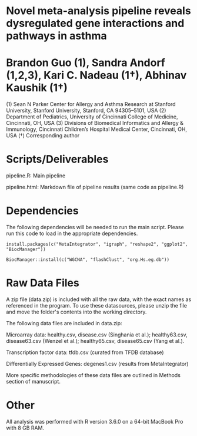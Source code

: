 # Novel meta-analysis pipeline reveals dysregulated gene interactions and pathways in asthma

# Brandon Guo (1), Sandra Andorf (1,2,3), Kari C. Nadeau (1†), Abhinav Kaushik (1†)
(1) Sean N Parker Center for Allergy and Asthma Research at Stanford University, Stanford University, Stanford, CA 94305–5101, USA
(2) Department of Pediatrics, University of Cincinnati College of Medicine, Cincinnati, OH, USA
(3) Divisions of Biomedical Informatics and Allergy & Immunology, Cincinnati Children’s Hospital Medical Center, Cincinnati, OH, USA 
(†) Corresponding author


# Scripts/Deliverables 

pipeline.R: Main pipeline

pipeline.html: Markdown file of pipeline results (same code as pipeline.R)

# Dependencies

The following dependencies will be needed to run the main script. Please run this code to load in the appropriate dependencies.

```install.packages(c("MetaIntegrator", "igraph", "reshape2", "ggplot2", "BiocManager"))```


```BiocManager::install(c("WGCNA", "flashClust", "org.Hs.eg.db"))```

# Raw Data Files

A zip file (data.zip) is included with all the raw data, with the exact names as referenced in the program. To use these datasources, please unzip the file and move the folder's contents into the working directory. 

The following data files are included in data.zip: 

Microarray data: healthy.csv, disease.csv (Singhania et al.); healthy63.csv, disease63.csv (Wenzel et al.); healthy65.csv, disease65.csv (Yang et al.).

Transcription factor data: tfdb.csv (curated from TFDB database)

Differentially Expressed Genes: degenes1.csv (results from MetaIntegrator)

More specific methodologies of these data files are outlined in Methods section of manuscript.

# Other

All analysis was performed with R version 3.6.0 on a 64-bit MacBook Pro with 8 GB RAM. 
